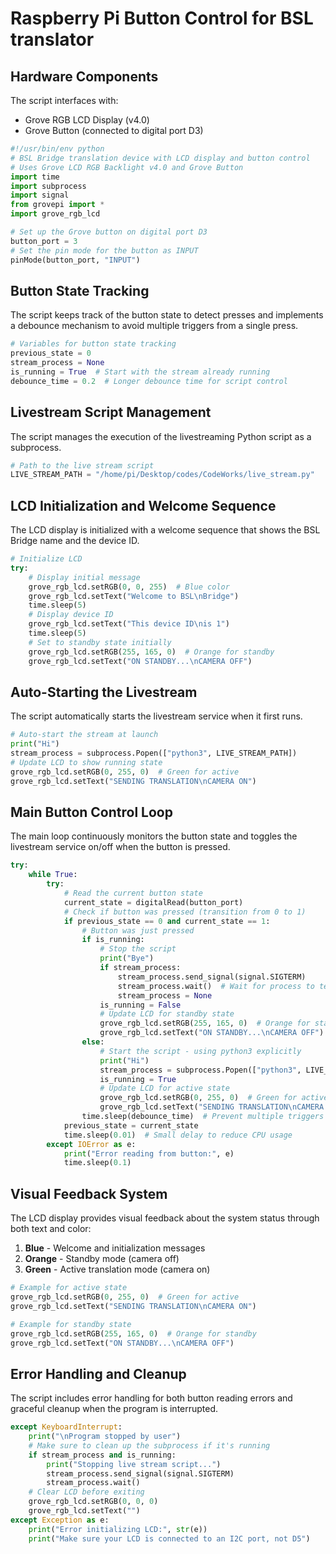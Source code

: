 # Raspberry Pi Button Control for BSL translator
## Hardware Components

The script interfaces with:
- Grove RGB LCD Display (v4.0)
- Grove Button (connected to digital port D3)

```python
#!/usr/bin/env python
# BSL Bridge translation device with LCD display and button control
# Uses Grove LCD RGB Backlight v4.0 and Grove Button
import time
import subprocess
import signal
from grovepi import *
import grove_rgb_lcd

# Set up the Grove button on digital port D3
button_port = 3
# Set the pin mode for the button as INPUT
pinMode(button_port, "INPUT")
```

## Button State Tracking

The script keeps track of the button state to detect presses and implements a debounce mechanism to avoid multiple triggers from a single press.

```python
# Variables for button state tracking
previous_state = 0
stream_process = None
is_running = True  # Start with the stream already running
debounce_time = 0.2  # Longer debounce time for script control
```

## Livestream Script Management

The script manages the execution of the livestreaming Python script as a subprocess.

```python
# Path to the live stream script
LIVE_STREAM_PATH = "/home/pi/Desktop/codes/CodeWorks/live_stream.py"
```

## LCD Initialization and Welcome Sequence

The LCD display is initialized with a welcome sequence that shows the BSL Bridge name and the device ID.

```python
# Initialize LCD
try:
    # Display initial message
    grove_rgb_lcd.setRGB(0, 0, 255)  # Blue color
    grove_rgb_lcd.setText("Welcome to BSL\nBridge")
    time.sleep(5)
    # Display device ID
    grove_rgb_lcd.setText("This device ID\nis 1")
    time.sleep(5)
    # Set to standby state initially
    grove_rgb_lcd.setRGB(255, 165, 0)  # Orange for standby
    grove_rgb_lcd.setText("ON STANDBY...\nCAMERA OFF")
```

## Auto-Starting the Livestream

The script automatically starts the livestream service when it first runs.

```python
# Auto-start the stream at launch
print("Hi")
stream_process = subprocess.Popen(["python3", LIVE_STREAM_PATH])
# Update LCD to show running state
grove_rgb_lcd.setRGB(0, 255, 0)  # Green for active
grove_rgb_lcd.setText("SENDING TRANSLATION\nCAMERA ON")
```

## Main Button Control Loop

The main loop continuously monitors the button state and toggles the livestream service on/off when the button is pressed.

```python
try:
    while True:
        try:
            # Read the current button state
            current_state = digitalRead(button_port)
            # Check if button was pressed (transition from 0 to 1)
            if previous_state == 0 and current_state == 1:
                # Button was just pressed
                if is_running:
                    # Stop the script
                    print("Bye")
                    if stream_process:
                        stream_process.send_signal(signal.SIGTERM)
                        stream_process.wait()  # Wait for process to terminate
                        stream_process = None
                    is_running = False
                    # Update LCD for standby state
                    grove_rgb_lcd.setRGB(255, 165, 0)  # Orange for standby
                    grove_rgb_lcd.setText("ON STANDBY...\nCAMERA OFF")
                else:
                    # Start the script - using python3 explicitly
                    print("Hi")
                    stream_process = subprocess.Popen(["python3", LIVE_STREAM_PATH])
                    is_running = True
                    # Update LCD for active state
                    grove_rgb_lcd.setRGB(0, 255, 0)  # Green for active
                    grove_rgb_lcd.setText("SENDING TRANSLATION\nCAMERA ON")
                time.sleep(debounce_time)  # Prevent multiple triggers
            previous_state = current_state
            time.sleep(0.01)  # Small delay to reduce CPU usage
        except IOError as e:
            print("Error reading from button:", e)
            time.sleep(0.1)
```

## Visual Feedback System

The LCD display provides visual feedback about the system status through both text and color:

1. **Blue** - Welcome and initialization messages
2. **Orange** - Standby mode (camera off)
3. **Green** - Active translation mode (camera on)

```python
# Example for active state
grove_rgb_lcd.setRGB(0, 255, 0)  # Green for active
grove_rgb_lcd.setText("SENDING TRANSLATION\nCAMERA ON")

# Example for standby state
grove_rgb_lcd.setRGB(255, 165, 0)  # Orange for standby
grove_rgb_lcd.setText("ON STANDBY...\nCAMERA OFF")
```

## Error Handling and Cleanup

The script includes error handling for both button reading errors and graceful cleanup when the program is interrupted.

```python
except KeyboardInterrupt:
    print("\nProgram stopped by user")
    # Make sure to clean up the subprocess if it's running
    if stream_process and is_running:
        print("Stopping live stream script...")
        stream_process.send_signal(signal.SIGTERM)
        stream_process.wait()
    # Clear LCD before exiting
    grove_rgb_lcd.setRGB(0, 0, 0)
    grove_rgb_lcd.setText("")
except Exception as e:
    print("Error initializing LCD:", str(e))
    print("Make sure your LCD is connected to an I2C port, not D5")
```
